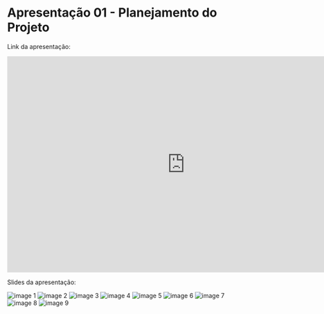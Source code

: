 # Apresentação 01 - Planejamento do Projeto

Link da apresentação:

<iframe width="820" height="500" src="https://www.youtube.com/embed/PeGcfn8kngc" frameborder="0"
    allow="accelerometer; autoplay; clipboard-write; encrypted-media; gyroscope; picture-in-picture"
    allowfullscreen></iframe>

Slides da apresentação:

![image 1](imagens/slide_1.jpg)
![image 2](imagens/slide_2.jpg)
![image 3](imagens/slide_3.jpg)
![image 4](imagens/slide_4.jpg)
![image 5](imagens/slide_5.jpg)
![image 6](imagens/slide_6.jpg)
![image 7](imagens/slide_7.jpg)
![image 8](imagens/slide_8.jpg)
![image 9](imagens/slide_9.jpg)
